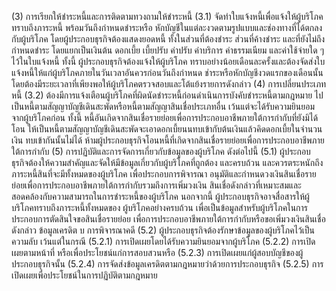 (3) การเรียกให้ชำระหนี้และการติดตามทวงถามให้ชำระหนี้
(3.1) จัดทำใบแจ้งหนี้เพื่อแจ้งให้ผู้บริโภคทราบถึงภาระหนี้ พร้อมวันถึงกำหนดชำระหรือ
หักบัญชีในแต่ละงวดตามรูปแบบและช่องทางที่ได้ตกลงกับผู้บริโภค โดยผู้ประกอบธุรกิจต้องแสดงยอดหนี้
ทั้งในส่วนที่ต้องชำระ ส่วนที่ค้างชำระ และที่ยังไม่ถึงกำหนดชำระ โดยแยกเป็นเงินต้น ดอกเบี้ย เบี้ยปรับ
ค่าปรับ ค่าบริการ ค่าธรรมเนียม และค่าใช้จ่ายใด ๆ ไว้ในใบแจ้งหนี้ ทั้งนี้ ผู้ประกอบธุรกิจต้องแจ้งให้ผู้บริโภค
ทราบอย่างน้อยเดือนละครั้งและต้องจัดส่งใบแจ้งหนี้ให้แก่ผู้บริโภคภายในวันเวลาอันควรก่อนวันถึงกำหนด
ช่าระหรือหักบัญชีงวดแรกของเดือนนั้น
โดยต้องมีระยะเวลาที่เพียงพอให้ผู้บริโภคตรวจสอบและโต้แย้งรายการดังกล่าว
(4) การเปลี่ยนประเภทหนี้
(3.2) ต้องมีการแจ้งเตือนผู้บริโภคที่ผิดนัดชำระหนี้ก่อนดำเนินการบังคับชำระหนี้ตามกฎหมาย
ไปเป็นหนี้ตามสัญญาบัญชีเดินสะพัดหรือหนี้ตามสัญญาสินเชื่อประเภทอื่น เว้นแต่จะได้รับความยินยอม
จากผู้บริโภคก่อน
ทั้งนี้ หนี้อันเกิดจากสินเชื่อรายย่อยเพื่อการประกอบอาชีพภายใต้การกำกับที่ยังมิได้โอน
ให้เป็นหนี้ตามสัญญาบัญชีเดินสะพัดจะเอาดอกเบี้ยนนทบเข้ากับต้นเงินแล้วคิดดอกเบี้ยในจำนวนเงิน
ทบเข้ากันนั้นไม่ได้
ห้ามผู้ประกอบธุรกิจโอนหนี้ที่เกิดจากสินเชื่อรายย่อยเพื่อการประกอบอาชีพภายใต้การกำกับ
(5) การปฏิบัติและการจัดการเกี่ยวกับข้อมูลของผู้บริโภค
ดังต่อไปนี้
(5.1) ผู้ประกอบธุรกิจต้องให้ความสำคัญและจัดให้มีข้อมูลเกี่ยวกับผู้บริโภคที่ถูกต้อง
และครบถ้วน และควรตระหนักถึงภาระหนี้สินที่จะมีทั้งหมดของผู้บริโภค เพื่อประกอบการพิจารณา
อนุมัติและกำหนดวงเงินสินเชื่อรายย่อยเพื่อการประกอบอาชีพภายใต้การกำกับรวมถึงการเพิ่มวงเงิน
สินเชื่อดังกล่าวที่เหมาะสมและสอดคล้องกับความสามารถในการชำระหนี้ของผู้บริโภค
นอกจากนี้ ผู้ประกอบธุรกิจอาจสื่อสารให้ผู้บริโภคทราบถึงภาระหนี้ทั้งหมดของ
ผู้บริโภคอย่างครบถ้วน เพื่อเป็นข้อมูลสําหรับผู้บริโภคในการประกอบการตัดสินใจขอสินเชื่อรายย่อย
เพื่อการประกอบอาชีพภายใต้การกํากับหรือขอเพิ่มวงเงินสินเชื่อดังกล่าว
ข้อมูลเครดิต
บ
การพิจารณาคดี
(5.2) ผู้ประกอบธุรกิจต้องรักษาข้อมูลของผู้บริโภคไว้เป็นความลับ เว้นแต่ในกรณี
(5.2.1) การเปิดเผยโดยได้รับความยินยอมจากผู้บริโภค
(5.2.2) การเปิดเผยตามหน้าที่ หรือเพื่อประโยชน์แก่การสอบสวนหรือ
(5.2.3) การเปิดเผยแก่ผู้สอบบัญชีของผู้ประกอบธุรกิจนั้น
(5.2.4) การจัดส่งข้อมูลเครดิตตามกฎหมายว่าด้วยการประกอบธุรกิจ
(5.2.5) การเปิดเผยเพื่อประโยชน์ในการปฏิบัติตามกฎหมาย
